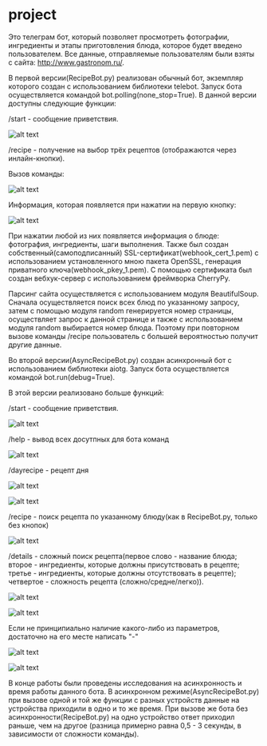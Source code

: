# project
Это телеграм бот, который позволяет просмотреть фотографии, ингредиенты и этапы приготовления блюда, которое будет введено пользователем.
Все данные, отправляемые пользователям были взяты с сайта: http://www.gastronom.ru/.

В первой версии(RecipeBot.py) реализован обычный бот, экземпляр которого создан с использованием библиотеки telebot.
Запуск бота осуществляется командой bot.polling(none_stop=True).
В данной версии доступны следующие функции:

/start - сообщение приветствия.

![alt text](https://user-images.githubusercontent.com/29301873/26972307-2eafee84-4c9c-11e7-9dc8-8195efaf2077.png)

/recipe - получение на выбор трёх рецептов (отображаются через инлайн-кнопки). 

Вызов команды:

 ![alt text](https://user-images.githubusercontent.com/29301873/26972078-12378808-4c9b-11e7-9858-edc2d70d7a91.png)
 
Информация, которая появляется при нажатии на первую кнопку:

 ![alt text](https://user-images.githubusercontent.com/29301873/26972107-3cacc24c-4c9b-11e7-909d-6f0a0930d838.png)

При нажатии любой из них появляется информация о блюде: фотография, ингредиенты, шаги выполнения.
Также был создан собственный(самоподписанный) SSL-сертификат(webhook_cert_1.pem) с использованием установленного мною пакета OpenSSL, генерация приватного ключа(webhook_pkey_1.pem). 
С помощью сертификата был создан вебхук-сервер с использованием фреймворка CherryPy.

Парсинг сайта осуществляется с использованием модуля BeautifulSoup. 
Сначала осуществляется поиск всех блюд по указанному запросу, затем с помощью модуля random генерируется номер страницы, 
осуществляет запрос к данной странице и также с использованием модуля random выбирается номер блюда.
Поэтому при повторном вызове команды /recipe пользователь с большей вероятностью получит другие данные.

Во второй версии(AsyncRecipeBot.py) создан асинхронный бот с использованием библиотеки aiotg. Запуск бота осуществляется командой bot.run(debug=True).

В этой версии реализовано больше функций:

/start - сообщение приветствия.

![alt text](https://user-images.githubusercontent.com/29301873/26972607-78cabc64-4c9d-11e7-9f6b-5c2dfca6e32e.png)

/help - вывод всех досутпных для бота команд

![alt text](https://user-images.githubusercontent.com/29301873/26972579-5d132f74-4c9d-11e7-8434-8e62560f32f4.png)

/dayrecipe - рецепт дня

![alt text](https://user-images.githubusercontent.com/29301873/26972721-e619b2d4-4c9d-11e7-849f-362c105390e2.png)

![alt text](https://user-images.githubusercontent.com/29301873/26972722-e7747e84-4c9d-11e7-9a67-507d52315c1d.png)

/reсipe - поиск рецепта по указанному блюду(как в RecipeBot.py, только без кнопок)

![alt text](https://user-images.githubusercontent.com/29301873/26972925-d1fe5ca4-4c9e-11e7-8ab5-006dfeede15e.png)

/details - сложный поиск рецепта(первое слово - название блюда; второе - ингредиенты, которые должны присутствовать в рецепте;
третье - ингредиенты, которые должны отсутствовать в рецепте); четвертое - сложность рецепта (сложно/средне/легко)).

![alt text](https://user-images.githubusercontent.com/29301873/26973057-78bc620c-4c9f-11e7-8b10-f61623579291.png)

![alt text](https://user-images.githubusercontent.com/29301873/26973061-7b7408b0-4c9f-11e7-9e5b-8ded54b76448.png)

Если не принципиально наличие какого-либо из параметров, достаточно на его месте написать "-"

![alt text](https://user-images.githubusercontent.com/29301873/26973132-e410f450-4c9f-11e7-8993-6b704821f8cf.png)

![alt text](https://user-images.githubusercontent.com/29301873/26973135-e5c47844-4c9f-11e7-9dfc-20ea9bb0b56a.png)


В конце работы были проведены исследования на асинхронность и время работы данного бота. В асинхронном режиме(AsyncRecipeBot.py) при вызове одной и той же функции с разных устройств данные на устройства приходили в одно и то же время. При вызове же бота без асинхронности(RecipeBot.py) на одно устройство ответ приходил раньше, чем на другое (разница примерно равна 0,5 - 3 секунды, в зависимости от сложности команды).


